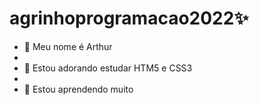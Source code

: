# agrinhoprogramacao2022✨

- 🔭 Meu nome é Arthur
- 
- 🌱 Estou adorando estudar HTM5 e CSS3
- 
- 🌱 Estou aprendendo muito
